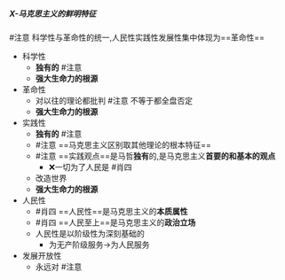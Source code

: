 ##### X-马克思主义的鲜明特征
#注意 科学性与革命性的统一,人民性实践性发展性集中体现为==革命性==
- 科学性
	- **独有的** #注意 
	- **强大生命力的根源**
- 革命性
	- 对以往的理论都批判 #注意 不等于都全盘否定
	-  **强大生命力的根源**
- 实践性
	- **独有的** #注意 
	- #注意 ==马克思主义区别取其他理论的根本特征==
	- #注意 ==实践观点==是马哲**独有**的,是马克思主义**首要的和基本的观点** 
		- ❌一切为了人民是 #肖四
	- 改造世界
	-  **强大生命力的根源**
- 人民性
	- #肖四 ==人民性==是马克思主义的**本质属性**
	- #肖四 ==人民至上==是马克思主义的**政治立场**
	- 人民性是以阶级性为深刻基础的 
		- 为无产阶级服务->为人民服务
- 发展开放性
	- 永远对 #注意 <!--SR:!2022-10-13,1,230-->